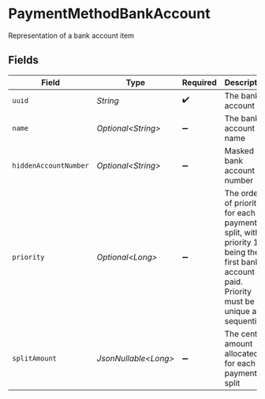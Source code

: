 # PaymentMethodBankAccount

Representation of a bank account item


## Fields

| Field                                                                                                                                    | Type                                                                                                                                     | Required                                                                                                                                 | Description                                                                                                                              |
| ---------------------------------------------------------------------------------------------------------------------------------------- | ---------------------------------------------------------------------------------------------------------------------------------------- | ---------------------------------------------------------------------------------------------------------------------------------------- | ---------------------------------------------------------------------------------------------------------------------------------------- |
| `uuid`                                                                                                                                   | *String*                                                                                                                                 | :heavy_check_mark:                                                                                                                       | The bank account ID                                                                                                                      |
| `name`                                                                                                                                   | *Optional\<String>*                                                                                                                      | :heavy_minus_sign:                                                                                                                       | The bank account name                                                                                                                    |
| `hiddenAccountNumber`                                                                                                                    | *Optional\<String>*                                                                                                                      | :heavy_minus_sign:                                                                                                                       | Masked bank account number                                                                                                               |
| `priority`                                                                                                                               | *Optional\<Long>*                                                                                                                        | :heavy_minus_sign:                                                                                                                       | The order of priority for each payment split, with priority 1 being the first bank account paid. Priority must be unique and sequential. |
| `splitAmount`                                                                                                                            | *JsonNullable\<Long>*                                                                                                                    | :heavy_minus_sign:                                                                                                                       | The cents amount allocated for each payment split                                                                                        |